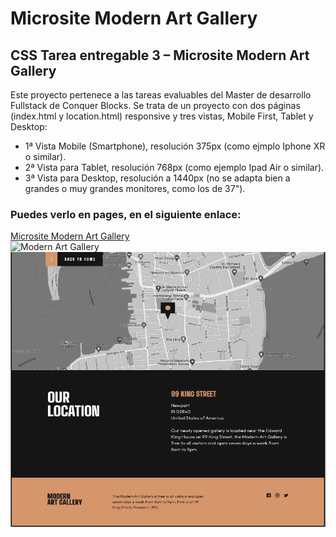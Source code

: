 # Microsite Modern Art Gallery
## CSS Tarea entregable 3 – Microsite Modern Art Gallery 
Este proyecto pertenece a las tareas evaluables del Master de desarrollo Fullstack de Conquer Blocks.
Se trata de un proyecto con dos páginas (index.html y location.html) responsive y tres vistas, Mobile First, Tablet y Desktop:
- 1ª Vista Mobile (Smartphone), resolución 375px (como ejmplo Iphone XR o similar).
- 2ª Vista para Tablet, resolución 768px (como ejemplo Ipad Air o similar).
- 3ª Vista para Desktop, resolución a 1440px (no se adapta bien a grandes o muy grandes monitores, como los de 37").
### Puedes verlo en pages, en el siguiente enlace:
  [Microsite Modern Art Gallery](https://dclair.github.io/Microsite-Modern-Art-Gallery/)\
  <img src="modern_art_gallery1.png" alt="Modern Art Gallery" width="610px" height="340px">\
  <img src="modern_art_gallery2.png" alt="Modern Art Gallery" width="610px" height="440px"> 

